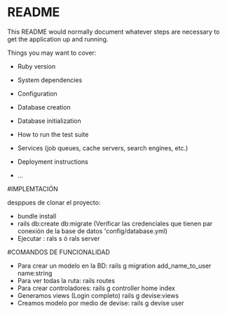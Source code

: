 # README

This README would normally document whatever steps are necessary to get the
application up and running.

Things you may want to cover:

* Ruby version

* System dependencies

* Configuration

* Database creation

* Database initialization

* How to run the test suite

* Services (job queues, cache servers, search engines, etc.)

* Deployment instructions

* ...

#IMPLEMTACIÓN

desppues de clonar el proyecto:
* bundle install
* rails db:create db:migrate (Verificar las credenciales que tienen par conexión de la base de datos 'config/database.yml)
* Ejecutar : rals s ó rals server

#COMANDOS DE FUNCIONALIDAD

* Para crear un modelo en la BD: rails g migration  add_name_to_user name:string
* Para ver todas la ruta:  rails routes
* Para crear controladores: rails g controller home index
* Generamos views (Login completo) rails g devise:views
* Creamos modelo por medio de devise: rails g devise user